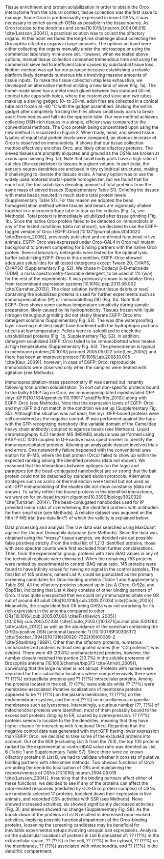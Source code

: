 Tissue enrichment and protein solubilization
    In order to obtain the Orco interactome from the natural context, tissue collection was the first issue to manage. Since Orco is predominantly expressed in insect OSNs, it was necessary to enrich as much OSNs as possible in the tissue source. As Orco localize to the dendrites and soma[10.1016/j.neuron.2004.08.019 \cite{Larsson_2004}], a practical solution was to collect the olfactory organs. At this point we faced the long-time challenge about collecting the Drosophila olfactory organs in large amounts. The options on hand were either collecting the organs manually under the microscope or using the commercial laboratory mini-sieve set. However, when we tested above options, manual tissue collection consumed tremendous time and using the commercial sieve led to inefficient labor caused by substantial tissue loss. Neither method was apt for our purpose because establishing a reliable platform likely demands numerous trials involving massive amounts of tissue inputs. To make the tissue collection step less exhaustive, we developed an alternative method utilizing a new kind of sieve (Fig. 1a). The home-made sieve has a metal mesh glued between two standard 50-mL conical tube caps with holes, where the customized sieve and two tubes make up a sieving gadget. 10- to 20-mL adult flies are collected in a conical tube and frozen at -80 °C with the gadget assembled. Shaking the entire gadget after completely frosting the flies allows small body parts to break apart from bodies and fall into the opposite tube. Our new method achieves collecting OSN-rich tissues in a simple, efficient way compared to the conventional methods. The Orco protein being concentrated upon using the new method is visualized in Figure 2. When body, head, and sieved tissue lysates of equal total protein levels were compared, an obvious increase of Orco is observed on immunoblots. It shows that our tissue collection method effectively enriches Orco, and likely other olfactory proteins.
    The sieved tissues are promptly aliquoted and ground as the OSNs are broken at axons upon sieving (Fig. 1a). Note that small body parts have a high ratio of cuticles (the exoskeleton) to tissues in a given volume. In particular, the sensory neuron dendrites are enclosed in tiny cylindrical structures, making it challenging to liberate the tissues inside. A handy option was to use the widely used motored mortar-pestle homogenizer, but we found that for each trial, the tool solubilizes deviating amount of total proteins from the same mass of sieved tissues (Supplementary Table S1). Grinding the tissues with metal beads resulted in much stable total protein levels (Supplementary Table S1). For this reason we adopted the bead homogenization method where tissues and beads are vigorously shaken together in a microcentrifuge tube to tear up the cuticles (Fig. 1a, see Methods). 
    Total protein is immediately solubilized after tissue grinding (Fig. 1b). Since the native Orco protein failed to be detected on immunoblots in any of the tested conditions (data not shown), we decided to use the EGFP-tagged version of Orco (EGFP::Orco)[10.1371/journal.pbio.0040020 \cite{Benton_2006}], previously published and confirmed functional in live animals. EGFP::Orco was expressed under Orco-GAL4 in Orco null mutant background to prevent competing for binding partners with the native Orco protein. Several laboratory detergents were tested for the optimal lysis buffer solubilizing EGFP::Orco in this condition. EGFP::Orco showed adequate solubilities for all tested detergents except Tween 20, CHAPS, CHAPSO  (Supplementary Fig. S2). We chose n-Dodecyl β-D-maltoside (DDM), a mass spectrometry-favorable detergent, to be used at 1% (w/v) for the rest of the experiments. It was previously shown to solubilize Orco from recombinant expression systems[10.1016/j.pep.2013.06.002 \cite{Carraher_2013}]. The clear solution (without tissue debris or wax) containing the solubilized proteins is used for further experiments such as immunoprecipitation (IP) or immunoblotting (IB) (Fig. 1b). Note that EGFP::Orco shows some curious temperature sensitivity during sample preparation, likely caused by its hydrophobicity. Tissues frozen with liquid nitrogen throughout grinding did not stably liberate EGFP::Orco into detergent solutions (Supplementary Fig. S3). The wax (the waterproofing layer covering cuticles) might have hardened with the hydrophopic portions of cells at low temperature. Pellets were re-solubilized to check the unsolubilized proteins (Fig. 1b, Supplementary Fig. S3). In addition, detergent-solubilized EGFP::Orco failed to be immunoblotted when heated at high temperatures (Supplementary Fig. S4). The phenomenon is typical to membrane proteins[10.1016/j.jviromet.2005.05.022 \cite{Lee_2005}] and there has been an improved protocol[10.1016/j.ab.2008.10.005 \cite{Kaur_2009}], however, in case of EGFP::Orco, reproducible immunoblots were observed only when the samples were heated with agitation (see Methods). 

Immunoprecipitation-mass spectrometry
    IP was carried out instantly following total protein solubilization. To sort out non-specific proteins bound to the bulky EGFP tag on Orco, we immunoprecipitated myristoylated GFP (myr::GFP)[10.1534/genetics.110.119917 \cite{Pfeiffer_2010}] along with EGFP::Orco (see Methods). Note that the expression levels of EGFP::Orco and myr::GFP did not match in the condition we set up (Supplementary Fig. S5). Although the situation was not ideal, the myr::GFP-bound proteins were still considered as the negative control. IP was performed against the tags with the GFP-recognizing nanobody (the variable domain of the Camelidae heavy chain antibody) coupled to agarose beads (see Methods). 
    Liquid chromatography (LC)-tandem MS (MS/MS) analysis was performed using EASY-nLC 1000 coupled to Q-Exactive mass spectrometer to identify the immunoprecipitated proteins. Attaining an analyzable dataset involved trials and errors. One noteworthy failure happened with the conventional urea elution for IP-MS, where the bait protein (Orco) failed to show up within the expected ranking among the identified proteins (data not shown). We reasoned that the interactions between epitopes (on the tags) and paratopes (on the bead-conjugated nanobodies) are so strong that the bait protein could not be detached by standard elution protocols. Alternative strategies such as acidic or thermal elution were tested but not used as anti-GFP immunobloting of the eluates did not show constancy (data not shown). To safely reflect the bound proteins in the identified interactome, we went on for on-bead trypsin digestion[10.3390/biology3020320 \cite{Turriziani_2014}]. The bead-conjugated nanobodies used for IP provided minor risks of overwhelming the identified proteins with antibodies for their small size (see Methods). A reliable dataset was acquired on the fifth IP-MS trial (raw data link?) of which the validity is explained below.

Data processing and analysis
    The raw data was searched using MaxQuant against the Uniprot Drosophila database (see Methods). Since the data was obtained using the “messy” tissue samples, we decided rule out possible false positives strictly. From the initial list of 1,213 identified proteins, those with zero spectral counts were first excluded from further considerations. Then, from the experimental group, proteins with zero iBAQ values in any of the technical replicate were eliminated. When the remaining 753 proteins were ranked by experimental to control iBAQ value ratio, 145 proteins were found to have infinity values for having no signal in the control samples. The final list of 145 proteins, named List A, could be postulated as the primary screening candidates for Orco-binding proteins (Table 1 and Supplementary Table S6). All the olfactory proteins showed up in List A (Orco, Or92a, and Obp51a), indicating that List A likely consists of other binding partners of Orco. It was quite unexpected that we could only immunoprecipitate one OR out of around 40 adult ORs[10.1016/j.cub.2005.07.034 \cite{Couto_2005}]. Meanwhile, the single identified OR being Or92a was not surprising for its rich expression in the antenna compared to other ORs[10.1016/j.cub.2005.07.066 \cite{Fishilevich_2005}][10.1016/j.cub.2005.07.034 \cite{Couto_2005}][10.1371/journal.pbio.1001280 \cite{Jafari_2012}] as well as the abundance of the sensillum containing the Or92a-positive OSN (antennal basiconic 1) [10.1007/BF00305372 \cite{Stocker_1994}][10.1016/S0020-7322(99)00039-2 \cite{Shanbhag_1999}]. Other than the olfactory proteins, numerous uncharacterized proteins without designated names (the “CG proteins”) was evident. There were 49 (33.8%) uncharacterized proteins, however, the number closely matched the portion (33.7%) in the soluble proteome of Drosophila antenna [10.1093/chemse/bjp073 \cite{Anholt_2009}], convincing that the large number is not abrupt. Proteins with names were searched for their subcellular locations where comprehensively there were ?? (??%) extracellular proteins and ?? (??%) intracellular proteins. Among the proteins located in the cell, ?? (??%) were soluble while ?? (??%) were membrane-associated. Putative localizations of membrane proteins appeared to be ?? (??%) on the plasma membrane, ?? (??%) on the endomembrane system, and the rest (??%) on miscellaneous organellar membranes such as lysosomes. Interestingly, a curious number (??, ??%) of mitochondrial proteins were identified, most of them probably bound to the excess bait proteins clinging to ER, caused by overexpression. ?? (??%) proteins seems to localize to the the dendrites, meaning that they have higher chance for interacting with functional Orco. 
    Regarding that the negative control data was generated with myr::GFP having lower expression than EGFP::Orco, we decided to take some of the excluded proteins into account. Out of the 608 (excluding List A from the 753), the top 100 proteins ranked by the experimental to control iBAQ value ratio was denoted as List B (Table 1 and Supplementary Table S7). Since there were no known olfactory proteins in List B, we had to validate whether it consists of putative binding partners with alternative methods. Two obvious functions of Orco are aiding the dendritic localization of ORs and maintaining the responsiveness of OSNs [10.1016/j.neuron.2004.08.019 \cite{Larsson_2004}]. Assuming that the binding partners affect either of these functions, we decided to see if any of the proteins can affect the odor-evoked responses (mediated by OrX-Orco protein complex) of OSNs. we randomly selected 17 proteins, knocked down their expression in live animals, and recorded OSN activities with SSR (see Methods). None showed increased activities, six showed significantly decreased activities (Fig. 3), and eleven showed no change (Supplementary Fig. S8). As the knock-down of the proteins in List B resulted in decreased odor-evoked activities, implying possible functional impairment of the Orco-binding proteins, loosening the screening candidates may be beneficial for inevitable experimental setups involving unequal bait expressions. Analysis on the subcellular locations of proteins in List B consisted of: ?? (??%) in the extracellular space, ?? (??%) in the cell, ?? (??%) in the cytosol, ?? (??%) on the membranes, ?? (??%) associated with mitochondria, and ?? (??%) in the dendritic compartment.




